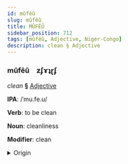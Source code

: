 ```yaml
---
id: mûfêû
slug: mûfêû
title: MÛFÊÛ
sidebar_position: 712
tags: [mûfêû, Adjective, Niger-Congo]
description: clean § Adjective
---
```


### mûfêû&emsp;<span kind="abugida">ƶʄɤʇɽʄ</span>

*clean* **§** [Adjective](../../tags/Adjective)

**IPA**: /ˈmu.fe.u/

**Verb**: to be clean

**Noun**: cleanliness

**Modifier**: clean

<details>
    <summary>Origin</summary>
    Kamba mutheu /mu.ðeu/<br/>
    <em>Niger-Congo Language Family</em>
</details>